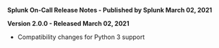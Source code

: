 **Splunk On-Call Release Notes - Published by Splunk March 02, 2021**


**Version 2.0.0 - Released March 02, 2021**

* Compatibility changes for Python 3 support
